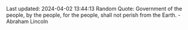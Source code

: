 Last updated: 2024-04-02 13:44:13
Random Quote: Government of the people, by the people, for the people, shall not perish from the Earth. - Abraham Lincoln